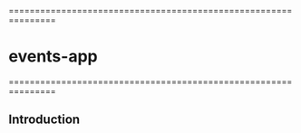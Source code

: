 ===============================================================
# events-app
===============================================================

<h2>Introduction</h2>
